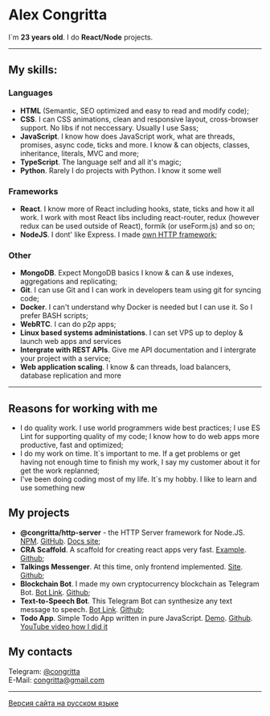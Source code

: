 # Alex Congritta

I`m __23 years old__. I do __React/Node__ projects.

---

## My skills:

### Languages

 - __HTML__ (Semantic, SEO optimized and easy to read and modify code);
 - __CSS__. I can CSS animations, clean and responsive layout, cross-browser support. No libs if not neccessary. Usually I use Sass;
 - __JavaScript__. I know how does JavaScript work, what are threads, promises, async code, ticks and more. I know & can objects, classes, inheritance, literals, MVC and more;
 - __TypeScript__. The language self and all it's magic;
 - __Python__. Rarely I do projects with Python. I know it some well

### Frameworks

- __React__. I know more of React including hooks, state, ticks and how it all work. I work with most React libs
  including react-router, redux (however redux can be used outside of React), formik (or useForm.js) and so on;
- __NodeJS__. I dont' like Express. I made [own HTTP framework](https://yah.congritta.com);

### Other
 - __MongoDB__. Expect MongoDB basics I know & can & use indexes, aggregations and replicating;
 - __Git__. I can use Git and I can work in developers team using git for syncing code;
 - __Docker__. I can't understand why Docker is needed but I can use it. So I prefer BASH scripts;
 - __WebRTC__. I can do p2p apps;
 - __Linux based systems administations__. I can set VPS up to deploy & launch web apps and services
 - __Intergrate with REST APIs__. Give me API documentation and I intergrate your project with a service;
 - __Web application scaling__. I know & can threads, load balancers, database replication and more

---

## Reasons for working with me

 - I do quality work. I use world programmers wide best practices; I use ES Lint for supporting quality of my code; I know how to do web apps more productive, fast and optimized;
 - I do my work on time. It`s important to me. If a get problems or get having not enough time to finish my work, I say my customer about it for get the work replanned;
 - I've been doing coding most of my life. It`s my hobby. I like to learn and use something new

## My projects

- __@congritta/http-server__ - the HTTP Server framework for
  Node.JS. [NPM](https://npmjs.com/package/yet-another-http). [GitHub](https://github.com/congritta/yet-another-http). [Docs site](https://yah.congritta.com);
- __CRA Scaffold__. A scaffold for creating react apps very
  fast. [Example](https://cra.congritta.com). [Github](https://github.com/congritta/cra-scaffold);
- __Talkings Messenger__. At this time, only frontend
  implemented. [Site](https://git.congritta.com/talkings-frontend). [Github](https://github.com/congritta/talkings-frontend);
- __Blockchain Bot__. I made my own cryptocurrency blockchain as Telegram
  Bot. [Bot Link](https://t.me/congrittaBlockchainBot). [Github](https://github.com/congritta/blockchain-bot);
- __Text-to-Speech Bot__. This Telegram Bot can synthesize any text message to
  speech. [Bot Link](https://t.me/congrittaTtsBot). [Github](https://github.com/congritta/tts-bot);
- __Todo App__. Simple Todo App written in pure
  JavaScript. [Demo](https://git.congritta.com/todoshkas). [Github](https://github.com/congritta/todoshkas). [YouTube video how I did it](https://youtu.be/c8iOL_Gq6sM)

## My contacts

Telegram: [@congritta](https://t.me/congritta)\
E-Mail: congritta@gmail.com

---

[Версия сайта на русском языке](/ru.md)
